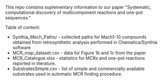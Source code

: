 This repo contains suplementary information to our paper "Systematic, computational discovery of multicomponent reactions and one-pot sequences."

Table of content:
- Synthia_Mech_Paths/ - collected paths for Mach1-10 compounds obtained from retrosynthetic analysis performed in Chematica/Synthia software
- MCR_map_dataset.csv - data for Figure 1b and 1c from the paper
- MCR_Catalogue.xlsx - statistics for MCRs and one-pot reactions reported in literature.
- SubstratesSimple.csv - list of simple and commercially available substrates used in automatic MCR finding procedure.
